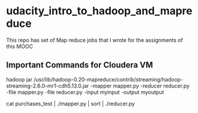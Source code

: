 # udacity_intro_to_hadoop_and_mapreduce
This repo has set of Map reduce jobs that I wrote for the assignments of this MOOC

## Important Commands for Cloudera VM

hadoop jar /usr/lib/hadoop-0.20-mapreduce/contrib/streaming/hadoop-streaming-2.6.0-mr1-cdh5.13.0.jar -mapper mapper.py -reducer reducer.py -file mapper.py -file reducer.py -input myinput -output myoutput

cat purchases_test | ./mapper.py | sort | ./reducer.py
